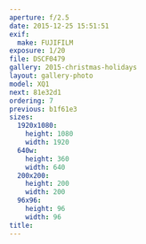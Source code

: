 ```yaml
---
aperture: f/2.5
date: 2015-12-25 15:51:51
exif:
  make: FUJIFILM
exposure: 1/20
file: DSCF0479
gallery: 2015-christmas-holidays
layout: gallery-photo
model: XQ1
next: 81e32d1
ordering: 7
previous: b1f61e3
sizes:
  1920x1080:
    height: 1080
    width: 1920
  640w:
    height: 360
    width: 640
  200x200:
    height: 200
    width: 200
  96x96:
    height: 96
    width: 96
title: 
---
```

